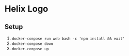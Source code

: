 # Helix Logo

## Setup
1. `docker-compose run web bash -c 'npm install && exit'`
2. `docker-compose down`
3. `docker-compose up`
